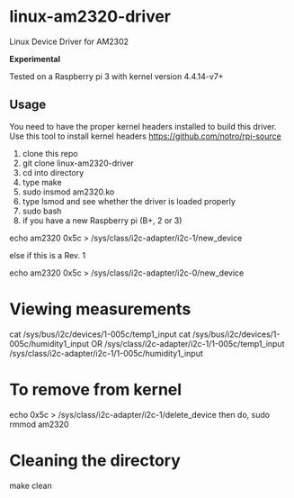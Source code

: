 # linux-am2320-driver
Linux Device Driver for AM2302 

**Experimental**

Tested on a Raspberry pi 3 with kernel version 4.4.14-v7+

Usage
------
You need to have the proper kernel headers installed to build this driver. Use this tool to install kernel headers https://github.com/notro/rpi-source

1. clone this repo 
2. git clone linux-am2320-driver
3. cd into directory
4. type make
5. sudo insmod am2320.ko
6. type lsmod and see whether the driver is loaded properly
7. sudo bash
8. if you have a new Raspberry pi (B+, 2 or 3)

  echo am2320 0x5c > /sys/class/i2c-adapter/i2c-1/new_device

  else if this is a Rev. 1

  echo am2320 0x5c > /sys/class/i2c-adapter/i2c-0/new_device

Viewing measurements
======================
cat /sys/bus/i2c/devices/1-005c/temp1_input
cat /sys/bus/i2c/devices/1-005c/humidity1_input
OR
/sys/class/i2c-adapter/i2c-1/1-005c/temp1_input
/sys/class/i2c-adapter/i2c-1/1-005c/humidity1_input

To remove from kernel
=====================
echo 0x5c > /sys/class/i2c-adapter/i2c-1/delete_device
then do,
sudo rmmod am2320

Cleaning the directory
=======================
make clean

